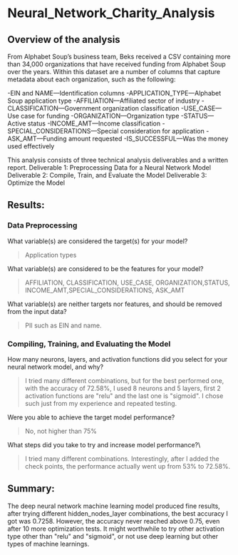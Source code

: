 # Neural_Network_Charity_Analysis

## Overview of the analysis

From Alphabet Soup’s business team, Beks received a CSV containing more than 34,000 organizations that have received funding from Alphabet Soup over the years. Within this dataset are a number of columns that capture metadata about each organization, such as the following:

-EIN and NAME—Identification columns
-APPLICATION_TYPE—Alphabet Soup application type
-AFFILIATION—Affiliated sector of industry
-CLASSIFICATION—Government organization classification
-USE_CASE—Use case for funding
-ORGANIZATION—Organization type
-STATUS—Active status
-INCOME_AMT—Income classification
-SPECIAL_CONSIDERATIONS—Special consideration for application
-ASK_AMT—Funding amount requested
-IS_SUCCESSFUL—Was the money used effectively

This analysis consists of three technical analysis deliverables and a written report. 
Deliverable 1: Preprocessing Data for a Neural Network Model
Deliverable 2: Compile, Train, and Evaluate the Model
Deliverable 3: Optimize the Model


## Results:

### Data Preprocessing
What variable(s) are considered the target(s) for your model?
>Application types 

What variable(s) are considered to be the features for your model?
>AFFILIATION, CLASSIFICATION, USE_CASE, ORGANIZATION,STATUS, INCOME_AMT,SPECIAL_CONSIDERATIONS, ASK_AMT

What variable(s) are neither targets nor features, and should be removed from the input data?
>PII such as EIN and name. 


### Compiling, Training, and Evaluating the Model

How many neurons, layers, and activation functions did you select for your neural network model, and why?
>I tried many different combinations, but for the best performed one, with the accuracy of 72.58%, I used 8 neurons and 5 layers, first 2 activation functions are "relu" and the last one is "sigmoid". I chose such just from my experience and repeated testing.


Were you able to achieve the target model performance?
>No, not higher than 75%


What steps did you take to try and increase model performance?\
>I tried many different combinations. Interestingly, after I added the check points, the performance actually went up from 53% to 72.58%. 



## Summary:

The deep neural network machine learning model produced fine results, after trying different hidden_nodes_layer combinations, the best accuracy I got was 0.7258. However, the accuracy never reached above 0.75, even after 10 more optimization tests. 
It might worthwhile to try other activation type other than "relu" and "sigmoid", or not use deep learning but other types of machine learnings.  